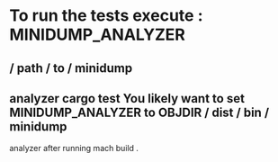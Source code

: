 To
run
the
tests
execute
:
MINIDUMP_ANALYZER
=
/
path
/
to
/
minidump
-
analyzer
cargo
test
You
likely
want
to
set
MINIDUMP_ANALYZER
to
OBJDIR
/
dist
/
bin
/
minidump
-
analyzer
after
running
mach
build
.
